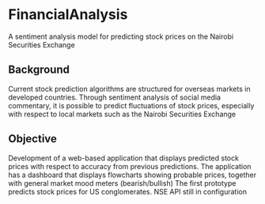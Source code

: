 # FinancialAnalysis
A sentiment analysis model for predicting stock prices on the Nairobi Securities Exchange

## Background

Current stock prediction algorithms are structured for overseas markets in developed countries. Through sentiment analysis of social media commentary, it is possible to predict fluctuations of stock prices, especially with respect to local markets such as the Nairobi Securities Exchange

## Objective

Development of a web-based application that displays predicted stock prices with respect to accuracy from previous predictions. The application has a dashboard that displays flowcharts showing probable prices, together with general market mood meters (bearish/bullish)
The first prototype predicts stock prices for US conglomerates. NSE API still in configuration
